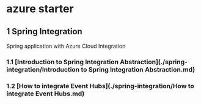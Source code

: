 # azure starter

## 1 Spring Integration
Spring application with Azure Cloud Integration
### 1.1 [Introduction to Spring Integration Abstraction](./spring-integration/Introduction to Spring Integration Abstraction.md)

### 1.2 [How to integrate Event Hubs](./spring-integration/How to integrate Event Hubs.md)
